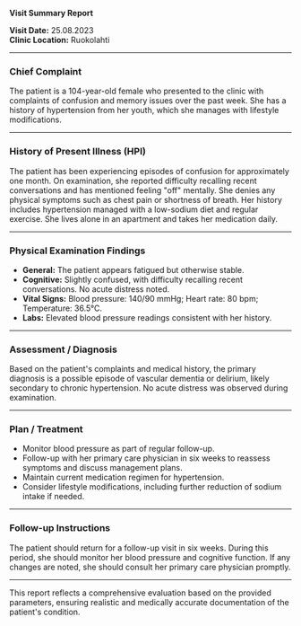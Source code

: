 

**Visit Summary Report**

**Visit Date:** 25.08.2023  
**Clinic Location:** Ruokolahti  

---

### **Chief Complaint**
The patient is a 104-year-old female who presented to the clinic with complaints of confusion and memory issues over the past week. She has a history of hypertension from her youth, which she manages with lifestyle modifications.

---

### **History of Present Illness (HPI)**
The patient has been experiencing episodes of confusion for approximately one month. On examination, she reported difficulty recalling recent conversations and has mentioned feeling "off" mentally. She denies any physical symptoms such as chest pain or shortness of breath. Her history includes hypertension managed with a low-sodium diet and regular exercise. She lives alone in an apartment and takes her medication daily.

---

### **Physical Examination Findings**
- **General:** The patient appears fatigued but otherwise stable.
- **Cognitive:** Slightly confused, with difficulty recalling recent conversations. No acute distress noted.
- **Vital Signs:** Blood pressure: 140/90 mmHg; Heart rate: 80 bpm; Temperature: 36.5°C.
- **Labs:** Elevated blood pressure readings consistent with her history.

---

### **Assessment / Diagnosis**
Based on the patient's complaints and medical history, the primary diagnosis is a possible episode of vascular dementia or delirium, likely secondary to chronic hypertension. No acute distress was observed during examination.

---

### **Plan / Treatment**
- Monitor blood pressure as part of regular follow-up.
- Follow-up with her primary care physician in six weeks to reassess symptoms and discuss management plans.
- Maintain current medication regimen for hypertension.
- Consider lifestyle modifications, including further reduction of sodium intake if needed.

---

### **Follow-up Instructions**
The patient should return for a follow-up visit in six weeks. During this period, she should monitor her blood pressure and cognitive function. If any changes are noted, she should consult her primary care physician promptly.

--- 

This report reflects a comprehensive evaluation based on the provided parameters, ensuring realistic and medically accurate documentation of the patient's condition.